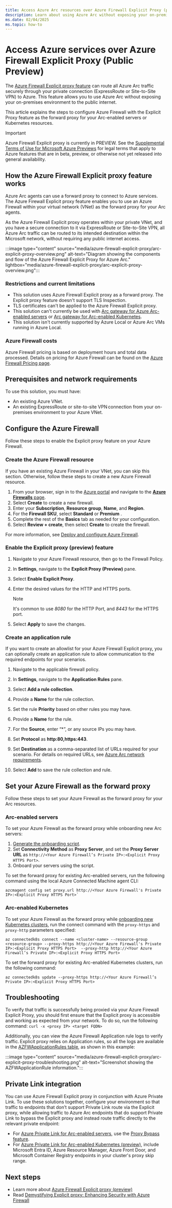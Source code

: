 ```yaml
---
title: Access Azure Arc resources over Azure Firewall Explicit Proxy (public preview)
description: Learn about using Azure Arc without exposing your on-premises environment to the public internet.
ms.date: 02/04/2025
ms.topic: how-to
---
```


# Access Azure services over Azure Firewall Explicit Proxy (Public Preview)

The [Azure Firewall Explicit proxy feature](/azure/firewall/explicit-proxy) can route all Azure Arc traffic securely through your private connection (ExpressRoute or Site-to-Site VPN) to Azure. This feature allows you to use Azure Arc without exposing your on-premises environment to the public internet.

This article explains the steps to configure Azure Firewall with the Explicit Proxy feature as the forward proxy for your Arc-enabled servers or Kubernetes resources.

> [!IMPORTANT]
> Azure Firewall Explicit proxy is currently in PREVIEW.
> See the [Supplemental Terms of Use for Microsoft Azure Previews](https://azure.microsoft.com/support/legal/preview-supplemental-terms/) for legal terms that apply to Azure features that are in beta, preview, or otherwise not yet released into general availability.

## How the Azure Firewall Explicit proxy feature works

Azure Arc agents can use a forward proxy to connect to Azure services. The Azure Firewall Explicit proxy feature enables you to use an Azure Firewall within your virtual network (VNet) as the forward proxy for your Arc agents.

As the Azure Firewall Explicit proxy operates within your private VNet, and you have a secure connection to it via ExpressRoute or Site-to-Site VPN, all Azure Arc traffic can be routed to its intended destination within the Microsoft network, without requiring any public internet access.

:::image type="content" source="media/azure-firewall-explicit-proxy/arc-explicit-proxy-overview.png" alt-text="Diagram showing the components and flow of the Azure Firewall Explicit Proxy for Azure Arc." lightbox="media/azure-firewall-explicit-proxy/arc-explicit-proxy-overview.png":::

### Restrictions and current limitations

- This solution uses Azure Firewall Explicit proxy as a forward proxy. The Explicit proxy feature doesn't support TLS Inspection.
- TLS certificates can't be applied to the Azure Firewall Explicit proxy.
- This solution can't currently be used with [Arc gateway for Azure Arc-enabled servers](servers/arc-gateway.md) or [Arc gateway for Arc-enabled Kubernetes](kubernetes/arc-gateway-simplify-networking.md).
- This solution isn't currently supported by Azure Local or Azure Arc VMs running in Azure Local.

### Azure Firewall costs

Azure Firewall pricing is based on deployment hours and total data processed. Details on pricing for Azure Firewall can be found on the [Azure Firewall Pricing page](https://azure.microsoft.com/pricing/details/azure-firewall/?msockid=1c55508c2bbf693b0bf545c52ad26864).

## Prerequisites and network requirements

To use this solution, you must have:

- An existing Azure VNet.
- An existing ExpressRoute or site-to-site VPN connection from your on-premises environment to your Azure VNet.

## Configure the Azure Firewall

Follow these steps to enable the Explicit proxy feature on your Azure Firewall.

### Create the Azure Firewall resource

If you have an existing Azure Firewall in your VNet, you can skip this section. Otherwise, follow these steps to create a new Azure Firewall resource.

1. From your browser, sign in to the [Azure portal](https://portal.azure.com/) and navigate to the [**Azure Firewalls** page](https://portal.azure.com/#view/Microsoft_Azure_HybridNetworking/FirewallManagerMenuBlade/~/azureFirewallsMenuItem).
1. Select **Create** to create a new firewall.
1. Enter your **Subscription**, **Resource group**, **Name**, and **Region**.
1. For the **Firewall SKU**, select **Standard** or **Premium** .
1. Complete the rest of the **Basics** tab as needed for your configuration.
1. Select **Review + create**, then select **Create** to create the firewall.

For more information, see [Deploy and configure Azure Firewall](/azure/firewall/deploy-firewall-basic-portal-policy).

### Enable the Explicit proxy (preview) feature

1. Navigate to your Azure Firewall resource, then go to the Firewall Policy.
1. In **Settings**, navigate to the **Explicit Proxy (Preview)** pane.
1. Select **Enable Explicit Proxy**.
1. Enter the desired values for the HTTP and HTTPS ports.

    > [!NOTE]
    > It's common to use *8080* for the HTTP Port, and *8443* for the HTTPS port.

1. Select **Apply** to save the changes.  

### Create an application rule

If you want to create an allowlist for your Azure Firewall Explicit proxy, you can optionally create an application rule to allow communication to the required endpoints for your scenarios.

1. Navigate to the applicable firewall policy.  
1. In **Settings**, navigate to the **Application Rules** pane.  
1. Select **Add a rule collection**.  
1. Provide a **Name** for the rule collection.
1. Set the rule **Priority** based on other rules you may have.
1. Provide a **Name** for the rule.
1. For the **Source**, enter “*”, or any source IPs you may have.
1. Set **Protocol** as **http:80,https:443**.  
1. Set **Destination** as a comma-separated list of URLs required for your scenario. For details on required URLs, see [Azure Arc network requirements](/azure/azure-arc/network-requirements-consolidated?tabs=azure-cloud).

1. Select **Add** to save the rule collection and rule.  

## Set your Azure Firewall as the forward proxy

Follow these steps to set your Azure Firewall as the forward proxy for your Arc resources.

### Arc-enabled servers

To set your Azure Firewall as the forward proxy while onboarding new Arc servers:

1. [Generate the onboarding script](/azure/azure-arc/servers/onboard-portal).
1. Set **Connectivity Method** as **Proxy Server**, and set the **Proxy Server URL** as `http://<Your Azure Firewall’s Private IP>:<Explicit Proxy HTTPS Port>`.
1. Onboard your servers using the script.

To set the forward proxy for existing Arc-enabled servers, run the following command using the local Azure Connected Machine agent CLI:

```azurecli
azcmagent config set proxy.url http://<Your Azure Firewall's Private IP>:<Explicit Proxy HTTPS Port>`
```

### Arc-enabled Kubernetes

To set your Azure Firewall as the forward proxy while [onboarding new Kubernetes clusters](kubernetes/quickstart-connect-cluster.md), run the connect command with the `proxy-https` and `proxy-http` parameters specified:

```azurecli
az connectedk8s connect --name <cluster-name> --resource-group <resource-group> --proxy-https http://<Your Azure Firewall's Private IP>:<Explicit Proxy HTTPS Port>  --proxy-http http://<Your Azure Firewall’s Private IP>:<Explicit Proxy HTTPS Port> 
```

To set the forward proxy for existing Arc-enabled Kubernetes clusters, run the following command:

```azurecli
az connectedk8s update --proxy-https http://<Your Azure Firewall’s Private IP>:<Explicit Proxy HTTPS Port>  
```

## Troubleshooting

To verify that traffic is successfully being proxied via your Azure Firewall Explicit Proxy, you should first ensure that the Explicit proxy is accessible and working as expected from your network. To do so, run the following command: `curl -x <proxy IP> <target FQDN>`  

Additionally, you can view the Azure Firewall Application rule logs to verify traffic. Explicit proxy relies on Application rules, so all the logs are available in the [AZFWApplicationRules table](/azure/azure-monitor/reference/tables/azfwapplicationrule), as shown in this example:

:::image type="content" source="media/azure-firewall-explicit-proxy/arc-explicit-proxy-troubleshooting.png" alt-text="Screenshot showing the AZFWApplicationRule information.":::

## Private Link integration

You can use Azure Firewall Explicit proxy in conjunction with Azure Private Link. To use these solutions together, configure your environment so that traffic to endpoints that don’t support Private Link route via the Explicit proxy, while allowing traffic to Azure Arc endpoints that do support Private Link to bypass the Explicit proxy and instead route traffic directly to the relevant private endpoint:

- For [Azure Private Link for Arc-enabled servers](servers/private-link-security.md), use the [Proxy Bypass feature](/azure/azure-arc/servers/manage-agent#proxy-bypass-for-private-endpoints?tabs=windows).
- For [Azure Private Link for Arc-enabled Kubernetes (preview)](kubernetes/private-link.md), include Microsoft Entra ID, Azure Resource Manager, Azure Front Door, and Microsoft Container Registry endpoints in your cluster's proxy skip range.

## Next steps

- Learn more about [Azure Firewall Explicit proxy (preview)](/azure/firewall/explicit-proxy) 
- Read [Demystifying Explicit proxy: Enhancing Security with Azure Firewall](https://techcommunity.microsoft.com/blog/azurenetworksecurityblog/demystifying-explicit-proxy-enhancing-security-with-azure-firewall/3873445) 
